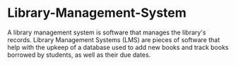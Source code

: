 # Library-Management-System

A library management system is software that manages the library's records. Library Management Systems (LMS) are pieces of software that help with the upkeep of a database used to add new books and track books borrowed by students, as well as their due dates.
